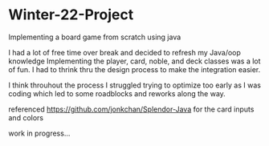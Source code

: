# Winter-22-Project
Implementing a board game from scratch using java

I had a lot of free time over break and decided to refresh my Java/oop knowledge
Implementing the player, card, noble, and deck classes was a lot of fun. I had 
to thrink thru the design process to make the integration easier.

I think throuhout the process I struggled trying to optimize too early as I was
coding which led to some roadblocks and reworks along the way. 

referenced https://github.com/jonkchan/Splendor-Java
for the card inputs and colors

work in progress...
